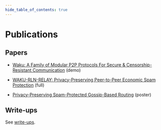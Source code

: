 ```yaml
---
hide_table_of_contents: true
---
```


# Publications

## Papers

- [Waku: A Family of Modular P2P Protocols For Secure & Censorship-Resistant Communication](https://arxiv.org/abs/2207.00038) (demo)

- [WAKU-RLN-RELAY: Privacy-Preserving Peer-to-Peer Economic Spam Protection](https://arxiv.org/pdf/2207.00117.pdf) (full)

- [Privacy-Preserving Spam-Protected Gossip-Based Routing](https://arxiv.org/abs/2207.00116) (poster)


## Write-ups

See [write-ups](/rlog).
